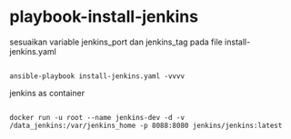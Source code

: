 # playbook-install-jenkins

sesuaikan variable jenkins_port dan jenkins_tag pada file install-jenkins.yaml

```

ansible-playbook install-jenkins.yaml -vvvv
```


jenkins as container

```

docker run -u root --name jenkins-dev -d -v /data_jenkins:/var/jenkins_home -p 8088:8080 jenkins/jenkins:latest
```
